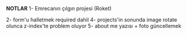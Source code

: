 **NOTLAR**
1- Emrecanın çılgın projesi (Roket)

2- form'u halletmek required dahil
4- projects'in sonunda image rotate olunca z-index'te problem oluyor
5- about me yazısı + foto güncellemek
